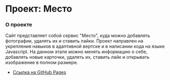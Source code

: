 # Проект: Место

### О проекте

Сайт представляет собой сервис "Место", куда можно добавлять фотографии, удалять их и ставить лайки. Проект направлен на укрепления навыков в адаптивной вертске и в написании кода на языке Javascript. На данном этапе можно менять информацию о себе, добавлять новые карточки, удалять их, ставить лайк и открывать изображение в полном размере.

* [Ссылка на GitHub Pages](https://alexandraspage.github.io/mesto/)
